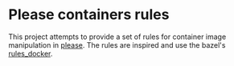 # Please containers rules

This project attempts to provide a set of rules for container image manipulation in [please](https://github.com/thought-machines/please).
The rules are inspired and use the bazel's [rules_docker](https://console.cloud.google.com/monitoring/alerting/incidents/0.licg5733pzpf?project=tcn-cloud-dev).
